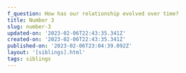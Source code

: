 ```yaml
---
f_question: How has our relationship evolved over time?
title: Number 3
slug: number-3
updated-on: '2023-02-06T22:43:35.341Z'
created-on: '2023-02-06T22:43:35.341Z'
published-on: '2023-02-06T23:04:39.092Z'
layout: '[siblings].html'
tags: siblings
---
```



